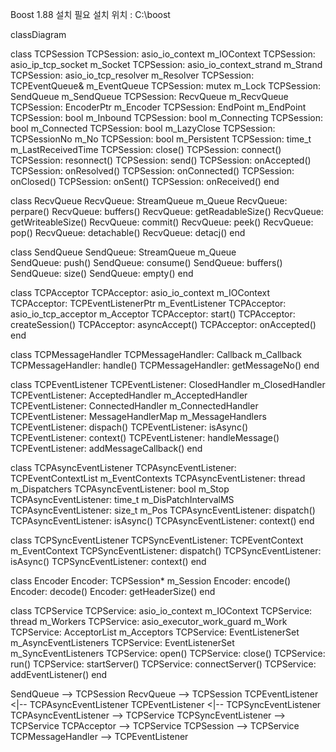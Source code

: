 Boost 1.88 설치 필요
설치 위치 : C:\boost



<div class="mermaid">
classDiagram

class TCPSession
	TCPSession: asio_io_context m_IOContext
	TCPSession: asio_ip_tcp_socket m_Socket
	TCPSession: asio_io_context_strand m_Strand
	TCPSession: asio_io_tcp_resolver m_Resolver
	TCPSession: TCPEventQueue& m_EventQueue
	TCPSession: mutex m_Lock
	TCPSession: SendQueue m_SendQueue
	TCPSession: RecvQueue m_RecvQueue
	TCPSession: EncoderPtr m_Encoder
	TCPSession: EndPoint m_EndPoint
	TCPSession: bool m_Inbound
	TCPSession: bool m_Connecting
	TCPSession: bool m_Connected
	TCPSession: bool m_LazyClose
	TCPSession: TCPSessionNo m_No
	TCPSession: bool m_Persistent
	TCPSession: time_t m_LastReceivedTime
	TCPSession: close()
	TCPSession: connect()
	TCPSession: resonnect()
	TCPSession: send()
	TCPSession: onAccepted()
	TCPSession: onResolved()
	TCPSession: onConnected()
	TCPSession: onClosed()
	TCPSession: onSent()
	TCPSession: onReceived()
end

class RecvQueue
	RecvQueue: StreamQueue m_Queue
	RecvQueue: perpare()
	RecvQueue: buffers()
	RecvQueue: getReadableSize()
	RecvQueue: getWriteableSize()
	RecvQueue: commit()
	RecvQueue: peek()
	RecvQueue: pop()
	RecvQueue: detachable()
	RecvQueue: detacj()
end

class SendQueue
	SendQueue: StreamQueue m_Queue	
	SendQueue: push()
	SendQueue: consume()
	SendQueue: buffers()
	SendQueue: size()
	SendQueue: empty()
end

class TCPAcceptor
	TCPAcceptor: asio_io_context m_IOContext
	TCPAcceptor: TCPEventListenerPtr m_EventListener
	TCPAcceptor: asio_io_tcp_acceptor m_Acceptor
	TCPAcceptor: start()
	TCPAcceptor: createSession()
	TCPAcceptor: asyncAccept()
	TCPAcceptor: onAccepted()
end

class TCPMessageHandler
	TCPMessageHandler: Callback m_Callback
	TCPMessageHandler: handle()
	TCPMessageHandler: getMessageNo()
end

class TCPEventListener
	TCPEventListener: ClosedHandler m_ClosedHandler
	TCPEventListener: AcceptedHandler m_AcceptedHandler
	TCPEventListener: ConnectedHandler	m_ConnectedHandler
	TCPEventListener: MessageHandlerMap	m_MessageHandlers
	TCPEventListener: dispach()
	TCPEventListener: isAsync()
	TCPEventListener: context()
	TCPEventListener: handleMessage()
	TCPEventListener: addMessageCallback()
end


class TCPAsyncEventListener
	TCPAsyncEventListener: TCPEventContextList m_EventContexts
	TCPAsyncEventListener: thread m_Dispatchers
	TCPAsyncEventListener: bool m_Stop
	TCPAsyncEventListener: time_t m_DisPatchIntervalMS
	TCPAsyncEventListener: size_t m_Pos
	TCPAsyncEventListener: dispatch()
	TCPAsyncEventListener: isAsync()
	TCPAsyncEventListener: context()
end

class TCPSyncEventListener
	TCPSyncEventListener: TCPEventContext m_EventContext
	TCPSyncEventListener: dispatch()
	TCPSyncEventListener: isAsync()
	TCPSyncEventListener: context()
end

class Encoder
	Encoder: TCPSession* m_Session
	Encoder: encode()
	Encoder: decode()
	Encoder: getHeaderSize()
end

class TCPService
	TCPService: asio_io_context m_IOContext
	TCPService: thread m_Workers
	TCPService: asio_executor_work_guard m_Work
	TCPService: AcceptorList m_Acceptors
	TCPService: EventListenerSet m_AsyncEventListeners
	TCPService: EventListenerSet m_SyncEventListeners
	TCPService: open()
	TCPService: close()
	TCPService: run()
	TCPService: startServer()
	TCPService: connectServer()
	TCPService: addEventListener()
end


SendQueue --> TCPSession
RecvQueue --> TCPSession
TCPEventListener <|-- TCPAsyncEventListener
TCPEventListener <|-- TCPSyncEventListener
TCPAsyncEventListener --> TCPService
TCPSyncEventListener --> TCPService
TCPAcceptor --> TCPService
TCPSession --> TCPService
TCPMessageHandler --> TCPEventListener

</div>

<script src="https://cdn.jsdelivr.net/npm/mermaid/dist/mermaid.min.js"></script>
<script>mermaid.initialize({startOnLoad:true});</script>
